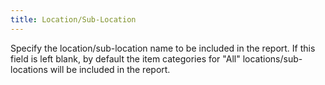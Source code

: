```yaml
---
title: Location/Sub-Location
---
```



Specify the location/sub-location name to be included in the report.  If this field is left blank, by default the item categories for "All"  locations/sub-locations will be included in the report.
